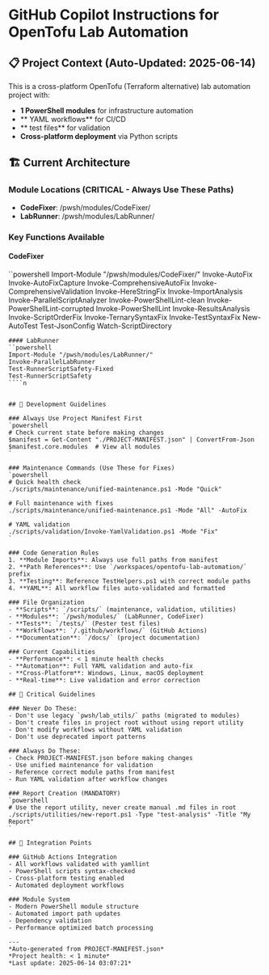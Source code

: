 # GitHub Copilot Instructions for OpenTofu Lab Automation

## 📋 Project Context (Auto-Updated: 2025-06-14)

This is a cross-platform OpenTofu (Terraform alternative) lab automation project with:
- **1 PowerShell modules** for infrastructure automation
- ** YAML workflows** for CI/CD
- ** test files** for validation
- **Cross-platform deployment** via Python scripts

## 🏗️ Current Architecture

### Module Locations (CRITICAL - Always Use These Paths)
- **CodeFixer**: /pwsh/modules/CodeFixer/
- **LabRunner**: /pwsh/modules/LabRunner/

### Key Functions Available
#### CodeFixer
``powershell
Import-Module "/pwsh/modules/CodeFixer/"
Invoke-AutoFix
Invoke-AutoFixCapture
Invoke-ComprehensiveAutoFix
Invoke-ComprehensiveValidation
Invoke-HereStringFix
Invoke-ImportAnalysis
Invoke-ParallelScriptAnalyzer
Invoke-PowerShellLint-clean
Invoke-PowerShellLint-corrupted
Invoke-PowerShellLint
Invoke-ResultsAnalysis
Invoke-ScriptOrderFix
Invoke-TernarySyntaxFix
Invoke-TestSyntaxFix
New-AutoTest
Test-JsonConfig
Watch-ScriptDirectory
````n
#### LabRunner
``powershell
Import-Module "/pwsh/modules/LabRunner/"
Invoke-ParallelLabRunner
Test-RunnerScriptSafety-Fixed
Test-RunnerScriptSafety
````n


## 🔧 Development Guidelines

### Always Use Project Manifest First
`powershell
# Check current state before making changes
$manifest = Get-Content "./PROJECT-MANIFEST.json" | ConvertFrom-Json
$manifest.core.modules  # View all modules
`

### Maintenance Commands (Use These for Fixes)
`powershell
# Quick health check
./scripts/maintenance/unified-maintenance.ps1 -Mode "Quick"

# Full maintenance with fixes
./scripts/maintenance/unified-maintenance.ps1 -Mode "All" -AutoFix

# YAML validation
./scripts/validation/Invoke-YamlValidation.ps1 -Mode "Fix"
`

### Code Generation Rules
1. **Module Imports**: Always use full paths from manifest
2. **Path References**: Use `/workspaces/opentofu-lab-automation/` prefix
3. **Testing**: Reference TestHelpers.ps1 with correct module paths
4. **YAML**: All workflow files auto-validated and formatted

### File Organization
- **Scripts**: `/scripts/` (maintenance, validation, utilities)
- **Modules**: `/pwsh/modules/` (LabRunner, CodeFixer)
- **Tests**: `/tests/` (Pester test files)
- **Workflows**: `/.github/workflows/` (GitHub Actions)
- **Documentation**: `/docs/` (project documentation)

### Current Capabilities
- **Performance**: < 1 minute health checks
- **Automation**: Full YAML validation and auto-fix
- **Cross-Platform**: Windows, Linux, macOS deployment
- **Real-time**: Live validation and error correction

## 🚨 Critical Guidelines

### Never Do These:
- Don't use legacy `pwsh/lab_utils/` paths (migrated to modules)
- Don't create files in project root without using report utility
- Don't modify workflows without YAML validation
- Don't use deprecated import patterns

### Always Do These:
- Check PROJECT-MANIFEST.json before making changes
- Use unified maintenance for validation
- Reference correct module paths from manifest
- Run YAML validation after workflow changes

### Report Creation (MANDATORY)
`powershell
# Use the report utility, never create manual .md files in root
./scripts/utilities/new-report.ps1 -Type "test-analysis" -Title "My Report"
`

## 🎯 Integration Points

### GitHub Actions Integration
- All workflows validated with yamllint
- PowerShell scripts syntax-checked
- Cross-platform testing enabled
- Automated deployment workflows

### Module System
- Modern PowerShell module structure
- Automated import path updates
- Dependency validation
- Performance optimized batch processing

---
*Auto-generated from PROJECT-MANIFEST.json*
*Project health: < 1 minute*
*Last update: 2025-06-14 03:07:21*
